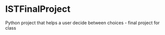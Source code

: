 # ISTFinalProject
Python project that helps a user decide between choices - final project for class
